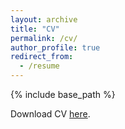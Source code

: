 ```yaml
---
layout: archive
title: "CV"
permalink: /cv/
author_profile: true
redirect_from:
  - /resume
---
```


{% include base_path %}

Download CV [here](https://9rum.github.io/files/cv.pdf).
